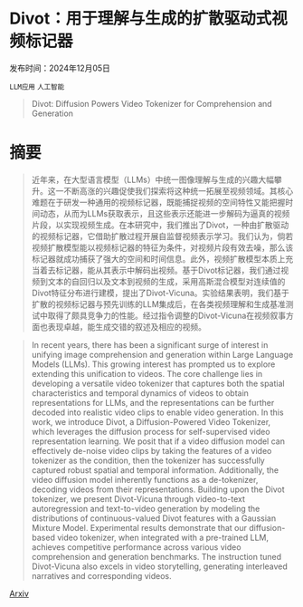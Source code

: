 # Divot：用于理解与生成的扩散驱动式视频标记器

发布时间：2024年12月05日

`LLM应用` `人工智能`

> Divot: Diffusion Powers Video Tokenizer for Comprehension and Generation

# 摘要

> 近年来，在大型语言模型（LLMs）中统一图像理解与生成的兴趣大幅攀升。这一不断高涨的兴趣促使我们探索将这种统一拓展至视频领域。其核心难题在于研发一种通用的视频标记器，既能捕捉视频的空间特性又能把握时间动态，从而为LLMs获取表示，且这些表示还能进一步解码为逼真的视频片段，以实现视频生成。在本研究中，我们推出了Divot，一种由扩散驱动的视频标记器，它借助扩散过程开展自监督视频表示学习。我们认为，倘若视频扩散模型能以视频标记器的特征为条件，对视频片段有效去噪，那么该标记器就成功捕获了强大的空间和时间信息。此外，视频扩散模型本质上充当着去标记器，能从其表示中解码出视频。基于Divot标记器，我们通过视频到文本的自回归以及文本到视频的生成，采用高斯混合模型对连续值的Divot特征分布进行建模，提出了Divot-Vicuna。实验结果表明，我们基于扩散的视频标记器与预先训练的LLM集成后，在各类视频理解和生成基准测试中取得了颇具竞争力的性能。经过指令调整的Divot-Vicuna在视频叙事方面也表现卓越，能生成交错的叙述及相应的视频。

> In recent years, there has been a significant surge of interest in unifying image comprehension and generation within Large Language Models (LLMs). This growing interest has prompted us to explore extending this unification to videos. The core challenge lies in developing a versatile video tokenizer that captures both the spatial characteristics and temporal dynamics of videos to obtain representations for LLMs, and the representations can be further decoded into realistic video clips to enable video generation. In this work, we introduce Divot, a Diffusion-Powered Video Tokenizer, which leverages the diffusion process for self-supervised video representation learning. We posit that if a video diffusion model can effectively de-noise video clips by taking the features of a video tokenizer as the condition, then the tokenizer has successfully captured robust spatial and temporal information. Additionally, the video diffusion model inherently functions as a de-tokenizer, decoding videos from their representations. Building upon the Divot tokenizer, we present Divot-Vicuna through video-to-text autoregression and text-to-video generation by modeling the distributions of continuous-valued Divot features with a Gaussian Mixture Model. Experimental results demonstrate that our diffusion-based video tokenizer, when integrated with a pre-trained LLM, achieves competitive performance across various video comprehension and generation benchmarks. The instruction tuned Divot-Vicuna also excels in video storytelling, generating interleaved narratives and corresponding videos.

[Arxiv](https://arxiv.org/abs/2412.04432)